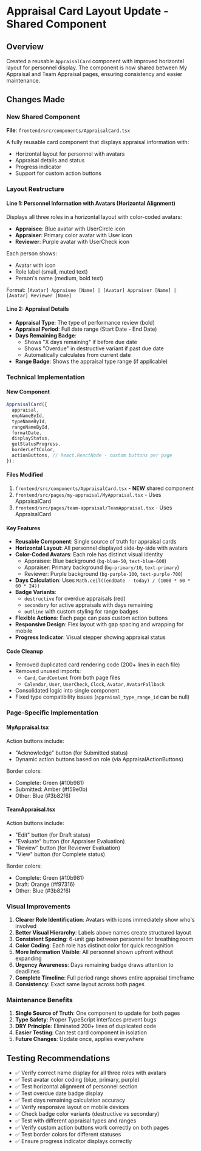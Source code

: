 # Appraisal Card Layout Update - Shared Component

## Overview

Created a reusable `AppraisalCard` component with improved horizontal layout for personnel display. The component is now shared between My Appraisal and Team Appraisal pages, ensuring consistency and easier maintenance.

## Changes Made

### New Shared Component

**File**: `frontend/src/components/AppraisalCard.tsx`

A fully reusable card component that displays appraisal information with:

- Horizontal layout for personnel with avatars
- Appraisal details and status
- Progress indicator
- Support for custom action buttons

### Layout Restructure

#### Line 1: Personnel Information with Avatars (Horizontal Alignment)

Displays all three roles in a horizontal layout with color-coded avatars:

- **Appraisee**: Blue avatar with UserCircle icon
- **Appraiser**: Primary color avatar with User icon
- **Reviewer**: Purple avatar with UserCheck icon

Each person shows:

- Avatar with icon
- Role label (small, muted text)
- Person's name (medium, bold text)

Format: `[Avatar] Appraisee [Name] | [Avatar] Appraiser [Name] | [Avatar] Reviewer [Name]`

#### Line 2: Appraisal Details

- **Appraisal Type**: The type of performance review (bold)
- **Appraisal Period**: Full date range (Start Date - End Date)
- **Days Remaining Badge**:
  - Shows "X days remaining" if before due date
  - Shows "Overdue" in destructive variant if past due date
  - Automatically calculates from current date
- **Range Badge**: Shows the appraisal type range (if applicable)

### Technical Implementation

#### New Component

```typescript
AppraisalCard({
  appraisal,
  empNameById,
  typeNameById,
  rangeNameById,
  formatDate,
  displayStatus,
  getStatusProgress,
  borderLeftColor,
  actionButtons, // React.ReactNode - custom buttons per page
});
```

#### Files Modified

1. `frontend/src/components/AppraisalCard.tsx` - **NEW** shared component
2. `frontend/src/pages/my-appraisal/MyAppraisal.tsx` - Uses AppraisalCard
3. `frontend/src/pages/team-appraisal/TeamAppraisal.tsx` - Uses AppraisalCard

#### Key Features

- **Reusable Component**: Single source of truth for appraisal cards
- **Horizontal Layout**: All personnel displayed side-by-side with avatars
- **Color-Coded Avatars**: Each role has distinct visual identity
  - Appraisee: Blue background (`bg-blue-50`, `text-blue-600`)
  - Appraiser: Primary background (`bg-primary/10`, `text-primary`)
  - Reviewer: Purple background (`bg-purple-100`, `text-purple-700`)
- **Days Calculation**: Uses `Math.ceil((endDate - today) / (1000 * 60 * 60 * 24))`
- **Badge Variants**:
  - `destructive` for overdue appraisals (red)
  - `secondary` for active appraisals with days remaining
  - `outline` with custom styling for range badges
- **Flexible Actions**: Each page can pass custom action buttons
- **Responsive Design**: Flex layout with gap spacing and wrapping for mobile
- **Progress Indicator**: Visual stepper showing appraisal status

#### Code Cleanup

- Removed duplicated card rendering code (200+ lines in each file)
- Removed unused imports:
  - `Card`, `CardContent` from both page files
  - `Calendar`, `User`, `UserCheck`, `Clock`, `Avatar`, `AvatarFallback`
- Consolidated logic into single component
- Fixed type compatibility issues (`appraisal_type_range_id` can be null)

### Page-Specific Implementation

#### MyAppraisal.tsx

Action buttons include:

- "Acknowledge" button (for Submitted status)
- Dynamic action buttons based on role (via AppraisalActionButtons)

Border colors:

- Complete: Green (#10b981)
- Submitted: Amber (#f59e0b)
- Other: Blue (#3b82f6)

#### TeamAppraisal.tsx

Action buttons include:

- "Edit" button (for Draft status)
- "Evaluate" button (for Appraiser Evaluation)
- "Review" button (for Reviewer Evaluation)
- "View" button (for Complete status)

Border colors:

- Complete: Green (#10b981)
- Draft: Orange (#f97316)
- Other: Blue (#3b82f6)

### Visual Improvements

1. **Clearer Role Identification**: Avatars with icons immediately show who's involved
2. **Better Visual Hierarchy**: Labels above names create structured layout
3. **Consistent Spacing**: 6-unit gap between personnel for breathing room
4. **Color Coding**: Each role has distinct color for quick recognition
5. **More Information Visible**: All personnel shown upfront without expanding
6. **Urgency Awareness**: Days remaining badge draws attention to deadlines
7. **Complete Timeline**: Full period range shows entire appraisal timeframe
8. **Consistency**: Exact same layout across both pages

### Maintenance Benefits

1. **Single Source of Truth**: One component to update for both pages
2. **Type Safety**: Proper TypeScript interfaces prevent bugs
3. **DRY Principle**: Eliminated 200+ lines of duplicated code
4. **Easier Testing**: Can test card component in isolation
5. **Future Changes**: Update once, applies everywhere

## Testing Recommendations

- ✅ Verify correct name display for all three roles with avatars
- ✅ Test avatar color coding (blue, primary, purple)
- ✅ Test horizontal alignment of personnel section
- ✅ Test overdue date badge display
- ✅ Test days remaining calculation accuracy
- ✅ Verify responsive layout on mobile devices
- ✅ Check badge color variants (destructive vs secondary)
- ✅ Test with different appraisal types and ranges
- ✅ Verify custom action buttons work correctly on both pages
- ✅ Test border colors for different statuses
- ✅ Ensure progress indicator displays correctly
